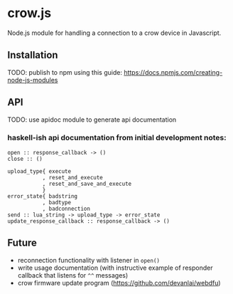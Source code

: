 # crow.js
Node.js module for handling a connection to a crow device in Javascript.

## Installation
TODO: publish to npm using this guide: https://docs.npmjs.com/creating-node-js-modules

## API
TODO: use apidoc module to generate api documentation

### haskell-ish api documentation from initial development notes:
```
open :: response_callback -> ()
close :: ()

upload_type{ execute
           , reset_and_execute
           , reset_and_save_and_execute
           }
error_state{ badstring
           , badtype
           , badconnection
send :: lua_string -> upload_type -> error_state
update_response_callback :: response_callback -> ()
```

## Future
* reconnection functionality with listener in `open()`
* write usage documentation (with instructive example of responder callback that listens for `^^` messages)
* crow firmware update program (https://github.com/devanlai/webdfu)
